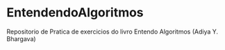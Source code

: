 # EntendendoAlgoritmos
Repositorio de Pratica de exercicios do livro Entendo Algoritmos (Adiya Y. Bhargava)
